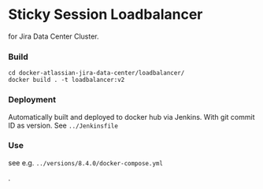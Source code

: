 # Sticky Session Loadbalancer

for Jira Data Center Cluster.

### Build

```
cd docker-atlassian-jira-data-center/loadbalancer/
docker build . -t loadbalancer:v2
```

### Deployment

Automatically built and deployed to docker hub via Jenkins.
With git commit ID as version. See `../Jenkinsfile`

### Use

see e.g. `../versions/8.4.0/docker-compose.yml`

.
